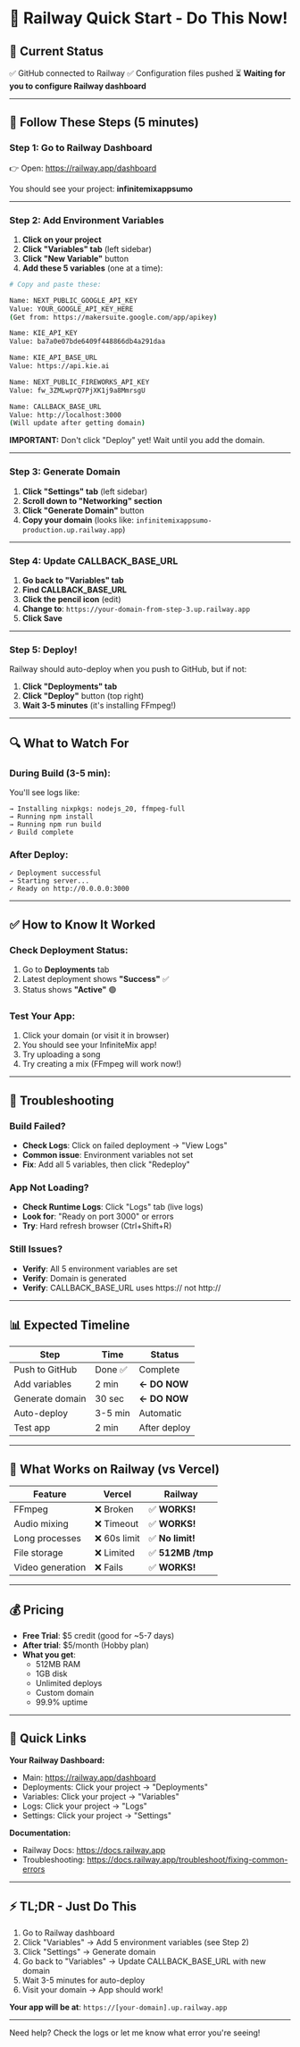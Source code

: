 # 🚂 Railway Quick Start - Do This Now!

## 📍 Current Status
✅ GitHub connected to Railway
✅ Configuration files pushed
⏳ **Waiting for you to configure Railway dashboard**

---

## 🎯 Follow These Steps (5 minutes)

### Step 1: Go to Railway Dashboard
👉 Open: https://railway.app/dashboard

You should see your project: **infinitemixappsumo**

---

### Step 2: Add Environment Variables

1. **Click on your project**
2. **Click "Variables" tab** (left sidebar)
3. **Click "New Variable"** button
4. **Add these 5 variables** (one at a time):

```bash
# Copy and paste these:

Name: NEXT_PUBLIC_GOOGLE_API_KEY
Value: YOUR_GOOGLE_API_KEY_HERE
(Get from: https://makersuite.google.com/app/apikey)

Name: KIE_API_KEY
Value: ba7a0e07bde6409f448866db4a291daa

Name: KIE_API_BASE_URL
Value: https://api.kie.ai

Name: NEXT_PUBLIC_FIREWORKS_API_KEY
Value: fw_3ZMLwprQ7PjXK1j9a8MmrsgU

Name: CALLBACK_BASE_URL
Value: http://localhost:3000
(Will update after getting domain)
```

**IMPORTANT:** Don't click "Deploy" yet! Wait until you add the domain.

---

### Step 3: Generate Domain

1. **Click "Settings" tab** (left sidebar)
2. **Scroll down to "Networking" section**
3. **Click "Generate Domain"** button
4. **Copy your domain** (looks like: `infinitemixappsumo-production.up.railway.app`)

---

### Step 4: Update CALLBACK_BASE_URL

1. **Go back to "Variables" tab**
2. **Find CALLBACK_BASE_URL**
3. **Click the pencil icon** (edit)
4. **Change to**: `https://your-domain-from-step-3.up.railway.app`
5. **Click Save**

---

### Step 5: Deploy!

Railway should auto-deploy when you push to GitHub, but if not:

1. **Click "Deployments" tab**
2. **Click "Deploy"** button (top right)
3. **Wait 3-5 minutes** (it's installing FFmpeg!)

---

## 🔍 What to Watch For

### During Build (3-5 min):
You'll see logs like:
```
→ Installing nixpkgs: nodejs_20, ffmpeg-full
→ Running npm install
→ Running npm run build
✓ Build complete
```

### After Deploy:
```
✓ Deployment successful
→ Starting server...
✓ Ready on http://0.0.0.0:3000
```

---

## ✅ How to Know It Worked

### Check Deployment Status:
1. Go to **Deployments** tab
2. Latest deployment shows **"Success"** ✅
3. Status shows **"Active"** 🟢

### Test Your App:
1. Click your domain (or visit it in browser)
2. You should see your InfiniteMix app!
3. Try uploading a song
4. Try creating a mix (FFmpeg will work now!)

---

## 🐛 Troubleshooting

### Build Failed?
- **Check Logs**: Click on failed deployment → "View Logs"
- **Common issue**: Environment variables not set
- **Fix**: Add all 5 variables, then click "Redeploy"

### App Not Loading?
- **Check Runtime Logs**: Click "Logs" tab (live logs)
- **Look for**: "Ready on port 3000" or errors
- **Try**: Hard refresh browser (Ctrl+Shift+R)

### Still Issues?
- **Verify**: All 5 environment variables are set
- **Verify**: Domain is generated
- **Verify**: CALLBACK_BASE_URL uses https:// not http://

---

## 📊 Expected Timeline

| Step | Time | Status |
|------|------|--------|
| Push to GitHub | Done ✅ | Complete |
| Add variables | 2 min | **← DO NOW** |
| Generate domain | 30 sec | **← DO NOW** |
| Auto-deploy | 3-5 min | Automatic |
| Test app | 2 min | After deploy |

---

## 🎉 What Works on Railway (vs Vercel)

| Feature | Vercel | Railway |
|---------|--------|---------|
| FFmpeg | ❌ Broken | ✅ **WORKS!** |
| Audio mixing | ❌ Timeout | ✅ **WORKS!** |
| Long processes | ❌ 60s limit | ✅ **No limit!** |
| File storage | ❌ Limited | ✅ **512MB /tmp** |
| Video generation | ❌ Fails | ✅ **WORKS!** |

---

## 💰 Pricing

- **Free Trial**: $5 credit (good for ~5-7 days)
- **After trial**: $5/month (Hobby plan)
- **What you get**:
  - 512MB RAM
  - 1GB disk
  - Unlimited deploys
  - Custom domain
  - 99.9% uptime

---

## 🔗 Quick Links

**Your Railway Dashboard:**
- Main: https://railway.app/dashboard
- Deployments: Click your project → "Deployments"
- Variables: Click your project → "Variables"
- Logs: Click your project → "Logs"
- Settings: Click your project → "Settings"

**Documentation:**
- Railway Docs: https://docs.railway.app
- Troubleshooting: https://docs.railway.app/troubleshoot/fixing-common-errors

---

## ⚡ TL;DR - Just Do This

1. Go to Railway dashboard
2. Click "Variables" → Add 5 environment variables (see Step 2)
3. Click "Settings" → Generate domain
4. Go back to "Variables" → Update CALLBACK_BASE_URL with new domain
5. Wait 3-5 minutes for auto-deploy
6. Visit your domain → App should work!

**Your app will be at**: `https://[your-domain].up.railway.app`

---

Need help? Check the logs or let me know what error you're seeing!
